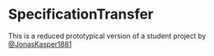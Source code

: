 # SpecificationTransfer
This is a reduced prototypical version of a student project by [@JonasKasper1881](https://github.com/JonasKasper1881)
